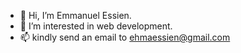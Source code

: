 - 👋 Hi, I’m Emmanuel Essien. 
- 👀 I’m interested in web development.
- 📫 kindly send an email to ehmaessien@gmail.com 

<!---
ehma90/ehma90 is a ✨ special ✨ repository because its `README.md` (this file) appears on your GitHub profile.
You can click the Preview link to take a look at your changes.
--->
